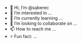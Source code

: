 - 👋 Hi, I’m @saberec
- 👀 I’m interested in ...
- 🌱 I’m currently learning ...
- 💞️ I’m looking to collaborate on ...
- 📫 How to reach me ...
- ⚡ Fun fact: ...

<!---
saberec/saberec is a ✨ special ✨ repository because its `README.md` (this file) appears on your GitHub profile.
You can click the Preview link to take a look at your changes.
--->

